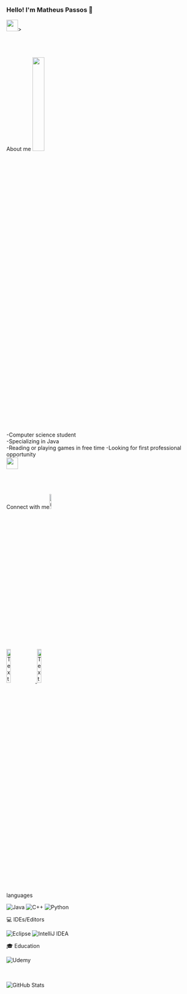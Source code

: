 ### Hello! I'm Matheus Passos 👋
<img src = "https://user-images.githubusercontent.com/74038190/212284158-e840e285-664b-44d7-b79b-e264b5e54825.gif" height="30">>

<br><br><br>About me <img src="https://mir-s3-cdn-cf.behance.net/project_modules/hd/06f21a161921919.63cd7887d0a70.gif" style="width:25%;"><br>
-Computer science student<br>
-Specializing in Java<br>
-Reading or playing games in free time
-Looking for first professional opportunity<br>
<img src = "https://user-images.githubusercontent.com/74038190/212284158-e840e285-664b-44d7-b79b-e264b5e54825.gif" height="30">



<br><br><br>Connect with me<img src="https://user-images.githubusercontent.com/74038190/216120981-b9507c36-0e04-4469-8e27-c99271b45ba5.png" alt="maõs" style="width:10%;">

<a href="https://www.linkedin.com/in/matheus-holanda-passos-1151a81b0/">
    <img src="https://user-images.githubusercontent.com/74038190/235294012-0a55e343-37ad-4b0f-924f-c8431d9d2483.gif" alt="Texto Alternativo" style="width:15%;">
</a>
<a href="https://github.com/MatheusP4ssos"><img src = "https://user-images.githubusercontent.com/74038190/212257468-1e9a91f1-b626-4baa-b15d-5c385dfa7ed2.gif" alt ="Texto alternativo" style="width:15%;">
</a><br><br><br>


languages

![Java](https://img.shields.io/badge/java-%23ED8B00.svg?style=for-the-badge&logo=openjdk&logoColor=white)
![C++](https://img.shields.io/badge/C%2B%2B-00599C?style=for-the-badge&logo=c%2B%2B&logoColor=white)
![Python](https://img.shields.io/badge/python-3670A0?style=for-the-badge&logo=python&logoColor=ffdd54)


💻 IDEs/Editors

![Eclipse](https://img.shields.io/badge/Eclipse-FE7A16.svg?style=for-the-badge&logo=Eclipse&logoColor=white)
![IntelliJ IDEA](https://img.shields.io/badge/IntelliJIDEA-000000.svg?style=for-the-badge&logo=intellij-idea&logoColor=white)

🎓 Education

![Udemy](https://img.shields.io/badge/Udemy-A435F0?style=for-the-badge&logo=Udemy&logoColor=white)<br><br><br>




![GitHub Stats](https://github-readme-stats.vercel.app/api?username=MatheusP4ssos&theme=transparent&bg_color=000&border_color=30A3DC&show_icons=true&icon_color=30A3DC&title_color=E94D5F&text_color=FFF)

